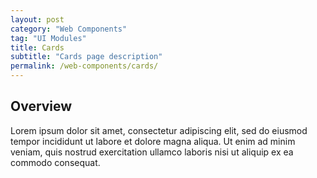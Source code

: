 ```yaml
---
layout: post
category: "Web Components"
tag: "UI Modules"
title: Cards
subtitle: "Cards page description"
permalink: /web-components/cards/
---
```


## Overview

Lorem ipsum dolor sit amet, consectetur adipiscing elit, sed do eiusmod tempor incididunt ut labore et dolore magna aliqua. Ut enim ad minim veniam, quis nostrud exercitation ullamco laboris nisi ut aliquip ex ea commodo consequat.